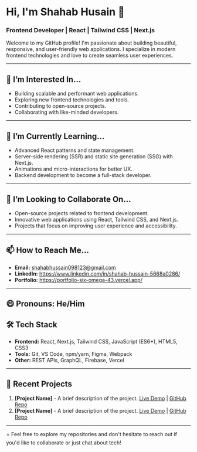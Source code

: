 # Hi, I'm Shahab Husain 👋

### Frontend Developer | React | Tailwind CSS | Next.js

Welcome to my GitHub profile! I'm passionate about building beautiful, responsive, and user-friendly web applications. I specialize in modern frontend technologies and love to create seamless user experiences.

---

## 👀 **I’m Interested In...**
- Building scalable and performant web applications.
- Exploring new frontend technologies and tools.
- Contributing to open-source projects.
- Collaborating with like-minded developers.

---

## 🌱 **I’m Currently Learning...**
- Advanced React patterns and state management.
- Server-side rendering (SSR) and static site generation (SSG) with Next.js.
- Animations and micro-interactions for better UX.
- Backend development to become a full-stack developer.

---

## 💞️ **I’m Looking to Collaborate On...**
- Open-source projects related to frontend development.
- Innovative web applications using React, Tailwind CSS, and Next.js.
- Projects that focus on improving user experience and accessibility.

---

## 📫 **How to Reach Me...**
- **Email:** shahabhussain098123@gmail.com
- **LinkedIn:** https://www.linkedin.com/in/shahab-hussain-5668a0286/
- **Portfolio:** https://portfolio-six-omega-43.vercel.app/

---

## 😄 **Pronouns:** He/Him


## 🛠️ **Tech Stack**
- **Frontend:** React, Next.js, Tailwind CSS, JavaScript (ES6+), HTML5, CSS3
- **Tools:** Git, VS Code, npm/yarn, Figma, Webpack
- **Other:** REST APIs, GraphQL, Firebase, Vercel


---

## 🚀 **Recent Projects**
1. **[Project Name]** - A brief description of the project. [Live Demo](#) | [GitHub Repo](#)
2. **[Project Name]** - A brief description of the project. [Live Demo](#) | [GitHub Repo](#)

---

⭐️ Feel free to explore my repositories and don't hesitate to reach out if you'd like to collaborate or just chat about tech!
